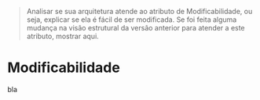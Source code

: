 > Analisar se sua arquitetura atende ao atributo de Modificabilidade, ou seja, explicar se ela é fácil de ser modificada. Se foi feita alguma mudança na visão estrutural da versão anterior para atender a este atributo, mostrar aqui.

# Modificabilidade

bla



